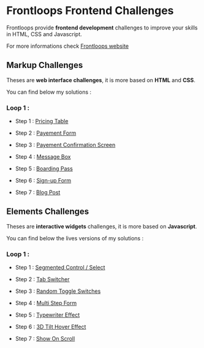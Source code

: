 # Frontloops Frontend Challenges

Frontloops provide **frontend development** challenges to improve your skills in HTML, CSS and Javascript.

For more informations check [Frontloops website](https://frontloops.io/)

## Markup Challenges

Theses are **web interface challenges**, it is more based on **HTML** and **CSS**.

You can find below my solutions :

### Loop 1 :

- Step 1 : [Pricing Table](https://github.com/zathio/frontloops-challenges/tree/master/markup-challenges/loop1-step1)

- Step 2 : [Payement Form](https://github.com/zathio/frontloops-challenges/tree/master/markup-challenges/loop1-step2)

- Step 3 : [Payement Confirmation Screen](https://github.com/zathio/frontloops-challenges/tree/master/markup-challenges/loop1-step3)

- Step 4 : [Message Box](https://github.com/zathio/frontloops-challenges/tree/master/markup-challenges/loop1-step4)

- Step 5 : [Boarding Pass](https://github.com/zathio/frontloops-challenges/tree/master/markup-challenges/loop1-step5)

- Step 6 : [Sign-up Form](https://github.com/zathio/frontloops-challenges/tree/master/markup-challenges/loop1-step6)

- Step 7 : [Blog Post](https://github.com/zathio/frontloops-challenges/tree/master/markup-challenges/loop1-step7)

## Elements Challenges

Theses are **interactive widgets** challenges, it is more based on **Javascript**.

You can find below the lives versions of my solutions :

### Loop 1 :

- Step 1 : [Segmented Control / Select](https://github.com/zathio/frontloops-challenges/tree/master/elements-challenges/loop1-step1)

- Step 2 : [Tab Switcher](https://github.com/zathio/frontloops-challenges/tree/master/elements-challenges/loop1-step2)

- Step 3 : [Random Toggle Switches](https://github.com/zathio/frontloops-challenges/tree/master/elements-challenges/loop1-step3)

- Step 4 : [Multi Step Form](https://github.com/zathio/frontloops-challenges/tree/master/elements-challenges/loop1-step4)

- Step 5 : [Typewriter Effect](https://github.com/zathio/frontloops-challenges/tree/master/elements-challenges/loop1-step5)

- Step 6 : [3D Tilt Hover Effect](https://github.com/zathio/frontloops-challenges/tree/master/elements-challenges/loop1-step6)

- Step 7 : [Show On Scroll](https://github.com/zathio/frontloops-challenges/tree/master/elements-challenges/loop1-step7)